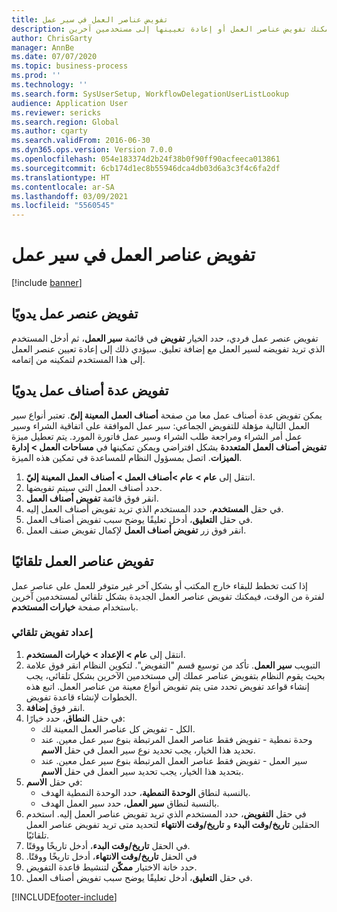 ```yaml
---
title: تفويض عناصر العمل في سير عمل
description: إذا كنت تخطط للتواجد خارج المكتب مما يعني أنك لن تكون متاحًا لاتخاذ الإجراءات اللازمة على عناصر العمل، فيمكنك تفويض عناصر العمل أو إعادة تعيينها إلى مستخدمين آخرين.
author: ChrisGarty
manager: AnnBe
ms.date: 07/07/2020
ms.topic: business-process
ms.prod: ''
ms.technology: ''
ms.search.form: SysUserSetup, WorkflowDelegationUserListLookup
audience: Application User
ms.reviewer: sericks
ms.search.region: Global
ms.author: cgarty
ms.search.validFrom: 2016-06-30
ms.dyn365.ops.version: Version 7.0.0
ms.openlocfilehash: 054e183374d2b24f38b0f90ff90acfeeca013861
ms.sourcegitcommit: 6cb174d1ec8b55946dca4db03d6a3c3f4c6fa2df
ms.translationtype: HT
ms.contentlocale: ar-SA
ms.lasthandoff: 03/09/2021
ms.locfileid: "5560545"
---
```

# <a name="delegate-work-items-in-a-workflow"></a>تفويض عناصر العمل في سير عمل

[!include [banner](../../includes/banner.md)]

## <a name="manually-delegate-a-work-item"></a>تفويض عنصر عمل يدويًا

تفويض عنصر عمل فردي، حدد الخيار **تفويض** في قائمة **سير العمل**، ثم أدخل المستخدم الذي تريد تفويضه لسير العمل مع إضافة تعليق. سيؤدي ذلك إلى إعادة تعيين عنصر العمل إلى هذا المستخدم لتمكينه من إتمامه.

## <a name="manually-delegate-multiple-work-items"></a>تفويض عدة أصناف عمل يدويًا

يمكن تفويض عدة أصناف عمل معا من صفحة **أصناف العمل المعينة إلىّ**. تعتبر أنواع سير العمل التالية مؤهلة للتفويض الجماعي: سير عمل الموافقة على اتفاقية الشراء وسير عمل أمر الشراء ومراجعة طلب الشراء وسير عمل فاتورة المورد. يتم تعطيل ميزة **تفويض أصناف العمل المتعددة** بشكل افتراضي ويمكن تمكينها في **مساحات العمل > إدارة الميزات**. اتصل بمسؤول النظام للمساعدة في تمكين هذه الميزة.
1.  انتقل إلى **عام > عام >أصناف العمل > أصناف العمل المعينة إليّ**.
2.  حدد أصناف العمل التي سيتم تفويضها.
3.  انقر فوق قائمة **تفويض أصناف العمل**.
4.  في حقل **المستخدم**، حدد المستخدم الذي تريد تفويض أصناف العمل إليه.
5.  في حقل **التعليق**، أدخل تعليقًا يوضح سبب تفويض أصناف العمل.
6.  انقر فوق زر **تفويض أصناف العمل** لإكمال تفويض صنف العمل.

## <a name="automatically-delegate-work-items"></a>تفويض عناصر العمل تلقائيًا

إذا كنت تخطط للبقاء خارج المكتب أو بشكل آخر غير متوفر للعمل على عناصر عمل لفترة من الوقت، فيمكنك تفويض عناصر العمل الجديدة بشكل تلقائي لمستخدمين آخرين باستخدام صفحة **خيارات المستخدم**.

### <a name="set-up-automatic-delegation"></a>إعداد تفويض تلقائي
1. انتقل إلى **عام > الإعداد > خيارات المستخدم**.
2. انقر فوق علامة‏‎ التبويب **سير العمل**. تأكد من توسيع قسم "التفويض". لتكوين النظام بحيث يقوم النظام بتفويض عناصر عملك إلى مستخدمين الآخرين بشكل تلقائي، يجب إنشاء قواعد تفويض تحدد متى يتم تفويض أنواع معينة من عناصر العمل. اتبع هذه الخطوات لإنشاء قاعدة تفويض.  
3. انقر فوق **إضافة**.
4. في حقل **النطاق**، حدد خيارًا:
    - الكل - تفويض كل عناصر العمل المعينة لك.
    - وحدة نمطية - تفويض فقط عناصر العمل المرتبطة بنوع سير عمل معين. عند تحديد هذا الخيار، يجب تحديد نوع سير العمل في حقل **الاسم**.
    - سير العمل - تفويض فقط عناصر العمل المرتبطة بنوع سير عمل معين. عند بتحديد هذا الخيار، يجب تحديد سير العمل في حقل **الاسم**.  
5. في حقل **الاسم**:
    - بالنسبة لنطاق **الوحدة النمطية**، حدد الوحدة النمطية الهدف.
    - بالنسبة لنطاق **سير العمل**، حدد سير العمل الهدف.
6. في حقل **التفويض**، حدد المستخدم الذي تريد تفويض عناصر العمل إليه. استخدم الحقلين **تاريخ/وقت البدء** و **تاريخ/وقت الانتهاء** لتحديد متى تريد تفويض عناصر العمل تلقائيًا.  
7. في الحقل **تاريخ/وقت البدء**، أدخل تاريخًا ووقتًا.
8. في الحقل **‏‫تاريخ/وقت الانتهاء**، أدخل تاريخًا ووقتًا.
9. حدد خانة الاختيار **ممكّن‬** لتنشيط قاعدة التفويض. 
10. في حقل **التعليق**، أدخل تعليقًا يوضح سبب تفويض أصناف العمل.


[!INCLUDE[footer-include](../../../../includes/footer-banner.md)]